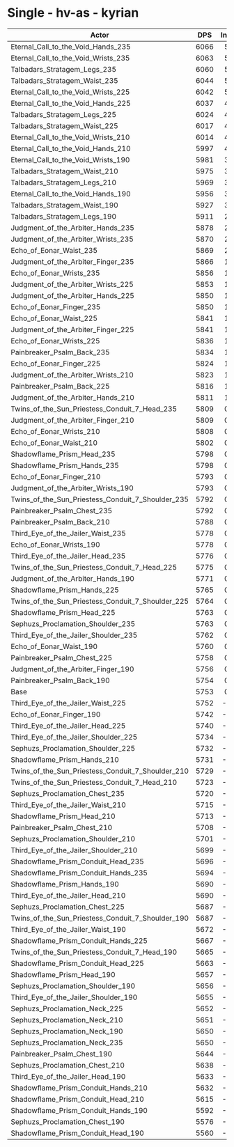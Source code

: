 # Single - hv-as - kyrian
| Actor | DPS | Increase |
|---|:---:|:---:|
|Eternal_Call_to_the_Void_Hands_235|6066|5.44%|
|Eternal_Call_to_the_Void_Wrists_235|6063|5.39%|
|Talbadars_Stratagem_Legs_235|6060|5.33%|
|Talbadars_Stratagem_Waist_235|6044|5.05%|
|Eternal_Call_to_the_Void_Wrists_225|6042|5.02%|
|Eternal_Call_to_the_Void_Hands_225|6037|4.94%|
|Talbadars_Stratagem_Legs_225|6024|4.70%|
|Talbadars_Stratagem_Waist_225|6017|4.59%|
|Eternal_Call_to_the_Void_Wrists_210|6014|4.54%|
|Eternal_Call_to_the_Void_Hands_210|5997|4.24%|
|Eternal_Call_to_the_Void_Wrists_190|5981|3.97%|
|Talbadars_Stratagem_Waist_210|5975|3.85%|
|Talbadars_Stratagem_Legs_210|5969|3.76%|
|Eternal_Call_to_the_Void_Hands_190|5956|3.52%|
|Talbadars_Stratagem_Waist_190|5927|3.03%|
|Talbadars_Stratagem_Legs_190|5911|2.75%|
|Judgment_of_the_Arbiter_Hands_235|5878|2.16%|
|Judgment_of_the_Arbiter_Wrists_235|5870|2.03%|
|Echo_of_Eonar_Waist_235|5869|2.02%|
|Judgment_of_the_Arbiter_Finger_235|5866|1.96%|
|Echo_of_Eonar_Wrists_235|5856|1.78%|
|Judgment_of_the_Arbiter_Wrists_225|5853|1.73%|
|Judgment_of_the_Arbiter_Hands_225|5850|1.69%|
|Echo_of_Eonar_Finger_235|5850|1.69%|
|Echo_of_Eonar_Waist_225|5841|1.53%|
|Judgment_of_the_Arbiter_Finger_225|5841|1.53%|
|Echo_of_Eonar_Wrists_225|5836|1.45%|
|Painbreaker_Psalm_Back_235|5834|1.40%|
|Echo_of_Eonar_Finger_225|5824|1.24%|
|Judgment_of_the_Arbiter_Wrists_210|5823|1.21%|
|Painbreaker_Psalm_Back_225|5816|1.09%|
|Judgment_of_the_Arbiter_Hands_210|5811|1.01%|
|Twins_of_the_Sun_Priestess_Conduit_7_Head_235|5809|0.97%|
|Judgment_of_the_Arbiter_Finger_210|5809|0.96%|
|Echo_of_Eonar_Wrists_210|5808|0.94%|
|Echo_of_Eonar_Waist_210|5802|0.85%|
|Shadowflame_Prism_Head_235|5798|0.78%|
|Shadowflame_Prism_Hands_235|5798|0.78%|
|Echo_of_Eonar_Finger_210|5793|0.69%|
|Judgment_of_the_Arbiter_Wrists_190|5793|0.69%|
|Twins_of_the_Sun_Priestess_Conduit_7_Shoulder_235|5792|0.68%|
|Painbreaker_Psalm_Chest_235|5792|0.67%|
|Painbreaker_Psalm_Back_210|5788|0.60%|
|Third_Eye_of_the_Jailer_Waist_235|5778|0.44%|
|Echo_of_Eonar_Wrists_190|5778|0.43%|
|Third_Eye_of_the_Jailer_Head_235|5776|0.39%|
|Twins_of_the_Sun_Priestess_Conduit_7_Head_225|5775|0.37%|
|Judgment_of_the_Arbiter_Hands_190|5771|0.31%|
|Shadowflame_Prism_Hands_225|5765|0.21%|
|Twins_of_the_Sun_Priestess_Conduit_7_Shoulder_225|5764|0.19%|
|Shadowflame_Prism_Head_225|5763|0.18%|
|Sephuzs_Proclamation_Shoulder_235|5763|0.17%|
|Third_Eye_of_the_Jailer_Shoulder_235|5762|0.16%|
|Echo_of_Eonar_Waist_190|5760|0.12%|
|Painbreaker_Psalm_Chest_225|5758|0.09%|
|Judgment_of_the_Arbiter_Finger_190|5756|0.05%|
|Painbreaker_Psalm_Back_190|5754|0.02%|
|Base|5753|0.00%|
|Third_Eye_of_the_Jailer_Waist_225|5752|-0.03%|
|Echo_of_Eonar_Finger_190|5742|-0.20%|
|Third_Eye_of_the_Jailer_Head_225|5740|-0.23%|
|Third_Eye_of_the_Jailer_Shoulder_225|5734|-0.33%|
|Sephuzs_Proclamation_Shoulder_225|5732|-0.37%|
|Shadowflame_Prism_Hands_210|5731|-0.39%|
|Twins_of_the_Sun_Priestess_Conduit_7_Shoulder_210|5729|-0.42%|
|Twins_of_the_Sun_Priestess_Conduit_7_Head_210|5723|-0.52%|
|Sephuzs_Proclamation_Chest_235|5720|-0.58%|
|Third_Eye_of_the_Jailer_Waist_210|5715|-0.66%|
|Shadowflame_Prism_Head_210|5713|-0.70%|
|Painbreaker_Psalm_Chest_210|5708|-0.79%|
|Sephuzs_Proclamation_Shoulder_210|5701|-0.91%|
|Third_Eye_of_the_Jailer_Shoulder_210|5699|-0.94%|
|Shadowflame_Prism_Conduit_Head_235|5696|-0.99%|
|Shadowflame_Prism_Conduit_Hands_235|5694|-1.02%|
|Shadowflame_Prism_Hands_190|5690|-1.10%|
|Third_Eye_of_the_Jailer_Head_210|5690|-1.10%|
|Sephuzs_Proclamation_Chest_225|5687|-1.15%|
|Twins_of_the_Sun_Priestess_Conduit_7_Shoulder_190|5687|-1.16%|
|Third_Eye_of_the_Jailer_Waist_190|5672|-1.42%|
|Shadowflame_Prism_Conduit_Hands_225|5667|-1.49%|
|Twins_of_the_Sun_Priestess_Conduit_7_Head_190|5665|-1.53%|
|Shadowflame_Prism_Conduit_Head_225|5663|-1.56%|
|Shadowflame_Prism_Head_190|5657|-1.67%|
|Sephuzs_Proclamation_Shoulder_190|5656|-1.69%|
|Third_Eye_of_the_Jailer_Shoulder_190|5655|-1.71%|
|Sephuzs_Proclamation_Neck_225|5652|-1.76%|
|Sephuzs_Proclamation_Neck_210|5651|-1.78%|
|Sephuzs_Proclamation_Neck_190|5650|-1.79%|
|Sephuzs_Proclamation_Neck_235|5650|-1.80%|
|Painbreaker_Psalm_Chest_190|5644|-1.89%|
|Sephuzs_Proclamation_Chest_210|5638|-2.01%|
|Third_Eye_of_the_Jailer_Head_190|5633|-2.09%|
|Shadowflame_Prism_Conduit_Hands_210|5632|-2.10%|
|Shadowflame_Prism_Conduit_Head_210|5615|-2.40%|
|Shadowflame_Prism_Conduit_Hands_190|5592|-2.80%|
|Sephuzs_Proclamation_Chest_190|5576|-3.08%|
|Shadowflame_Prism_Conduit_Head_190|5560|-3.36%|

